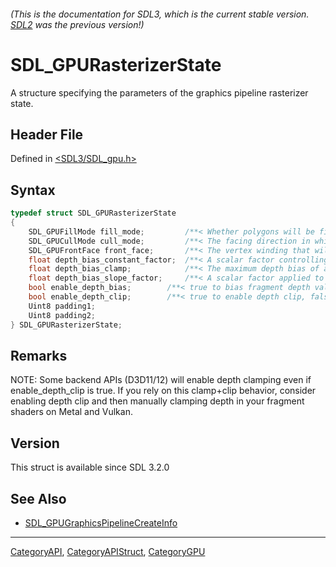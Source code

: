 ###### (This is the documentation for SDL3, which is the current stable version. [SDL2](https://wiki.libsdl.org/SDL2/) was the previous version!)
# SDL_GPURasterizerState

A structure specifying the parameters of the graphics pipeline rasterizer state.

## Header File

Defined in [<SDL3/SDL_gpu.h>](https://github.com/libsdl-org/SDL/blob/main/include/SDL3/SDL_gpu.h)

## Syntax

```c
typedef struct SDL_GPURasterizerState
{
    SDL_GPUFillMode fill_mode;         /**< Whether polygons will be filled in or drawn as lines. */
    SDL_GPUCullMode cull_mode;         /**< The facing direction in which triangles will be culled. */
    SDL_GPUFrontFace front_face;       /**< The vertex winding that will cause a triangle to be determined as front-facing. */
    float depth_bias_constant_factor;  /**< A scalar factor controlling the depth value added to each fragment. */
    float depth_bias_clamp;            /**< The maximum depth bias of a fragment. */
    float depth_bias_slope_factor;     /**< A scalar factor applied to a fragment's slope in depth calculations. */
    bool enable_depth_bias;        /**< true to bias fragment depth values. */
    bool enable_depth_clip;        /**< true to enable depth clip, false to enable depth clamp. */
    Uint8 padding1;
    Uint8 padding2;
} SDL_GPURasterizerState;
```

## Remarks

NOTE: Some backend APIs (D3D11/12) will enable depth clamping even if
enable_depth_clip is true. If you rely on this clamp+clip behavior,
consider enabling depth clip and then manually clamping depth in your
fragment shaders on Metal and Vulkan.

## Version

This struct is available since SDL 3.2.0

## See Also

- [SDL_GPUGraphicsPipelineCreateInfo](SDL_GPUGraphicsPipelineCreateInfo)

----
[CategoryAPI](CategoryAPI), [CategoryAPIStruct](CategoryAPIStruct), [CategoryGPU](CategoryGPU)

